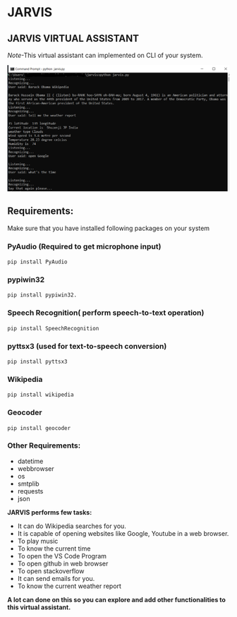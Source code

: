 # JARVIS
## JARVIS VIRTUAL ASSISTANT
*Note*-This virtual assistant can implemented on CLI of your system.

<img src="images/Screenshot (51).png" width="700">

## Requirements:
Make sure that you have installed following packages on your system
### PyAudio (Required to get microphone input)


```
pip install PyAudio
```
### pypiwin32
```
pip install pypiwin32.
```
### Speech Recognition( perform speech-to-text operation)

```
pip install SpeechRecognition
```
### pyttsx3 (used for text-to-speech conversion)

```
pip install pyttsx3
```
### Wikipedia 

```
pip install wikipedia
```
### Geocoder
```
pip install geocoder
```
### Other Requirements:

- datetime
- webbrowser
- os
- smtplib
- requests
- json

**JARVIS performs few tasks:**

- It can do Wikipedia searches for you. 
- It is capable of opening websites like Google, Youtube in a web browser.
- To play music 
- To know the current time
- To open the VS Code Program
- To open github in web browser
- To open stackoverflow
- It can send emails for you.
- To know the current weather report

**A lot can done on this so you can explore and add other functionalities to this virtual assistant.**
